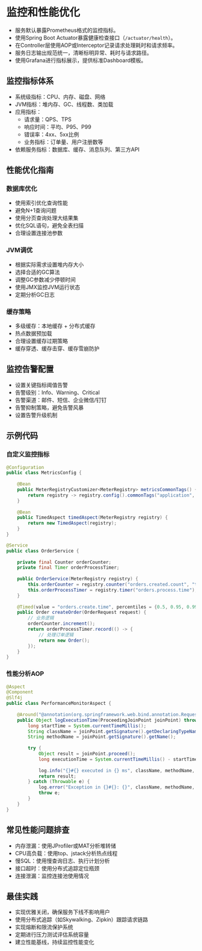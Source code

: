 # 监控和性能优化

- 服务默认暴露Prometheus格式的监控指标。
- 使用Spring Boot Actuator暴露健康检查接口（`/actuator/health`）。
- 在Controller层使用AOP或Interceptor记录请求处理耗时和请求频率。
- 服务日志输出规范统一，清晰标明异常、耗时与请求路径。
- 使用Grafana进行指标展示，提供标准Dashboard模板。

## 监控指标体系
- 系统级指标：CPU、内存、磁盘、网络
- JVM指标：堆内存、GC、线程数、类加载
- 应用指标：
  - 请求量：QPS、TPS
  - 响应时间：平均、P95、P99
  - 错误率：4xx、5xx比例
  - 业务指标：订单量、用户注册数等
- 依赖服务指标：数据库、缓存、消息队列、第三方API

## 性能优化指南
### 数据库优化
- 使用索引优化查询性能
- 避免N+1查询问题
- 使用分页查询处理大结果集
- 优化SQL语句，避免全表扫描
- 合理设置连接池参数

### JVM调优
- 根据实际需求设置堆内存大小
- 选择合适的GC算法
- 调整GC参数减少停顿时间
- 使用JMX监控JVM运行状态
- 定期分析GC日志

### 缓存策略
- 多级缓存：本地缓存 + 分布式缓存
- 热点数据预加载
- 合理设置缓存过期策略
- 缓存穿透、缓存击穿、缓存雪崩防护

## 监控告警配置
- 设置关键指标阈值告警
- 告警级别：Info、Warning、Critical
- 告警渠道：邮件、短信、企业微信/钉钉
- 告警抑制策略，避免告警风暴
- 设置告警升级机制

## 示例代码
### 自定义监控指标
```java
@Configuration
public class MetricsConfig {
    
    @Bean
    public MeterRegistryCustomizer<MeterRegistry> metricsCommonTags() {
        return registry -> registry.config().commonTags("application", "my-service");
    }
    
    @Bean
    public TimedAspect timedAspect(MeterRegistry registry) {
        return new TimedAspect(registry);
    }
}

@Service
public class OrderService {
    
    private final Counter orderCounter;
    private final Timer orderProcessTimer;
    
    public OrderService(MeterRegistry registry) {
        this.orderCounter = registry.counter("orders.created.count", "type", "new");
        this.orderProcessTimer = registry.timer("orders.process.time");
    }
    
    @Timed(value = "orders.create.time", percentiles = {0.5, 0.95, 0.99})
    public Order createOrder(OrderRequest request) {
        // 业务逻辑
        orderCounter.increment();
        return orderProcessTimer.record(() -> {
            // 处理订单逻辑
            return new Order();
        });
    }
}
```

### 性能分析AOP
```java
@Aspect
@Component
@Slf4j
public class PerformanceMonitorAspect {
    
    @Around("@annotation(org.springframework.web.bind.annotation.RequestMapping)")
    public Object logExecutionTime(ProceedingJoinPoint joinPoint) throws Throwable {
        long startTime = System.currentTimeMillis();
        String className = joinPoint.getSignature().getDeclaringTypeName();
        String methodName = joinPoint.getSignature().getName();
        
        try {
            Object result = joinPoint.proceed();
            long executionTime = System.currentTimeMillis() - startTime;
            
            log.info("{}#{} executed in {} ms", className, methodName, executionTime);
            return result;
        } catch (Throwable e) {
            log.error("Exception in {}#{}: {}", className, methodName, e.getMessage());
            throw e;
        }
    }
}
```

## 常见性能问题排查
- 内存泄漏：使用JProfiler或MAT分析堆转储
- CPU高负载：使用top、jstack分析热点线程
- 慢SQL：使用慢查询日志、执行计划分析
- 接口超时：使用分布式追踪定位瓶颈
- 连接泄漏：监控连接池使用情况

## 最佳实践
- 实现优雅关闭，确保服务下线不影响用户
- 使用分布式追踪（如Skywalking、Zipkin）跟踪请求链路
- 实现熔断和限流保护系统
- 定期进行压力测试评估系统容量
- 建立性能基线，持续监控性能变化 